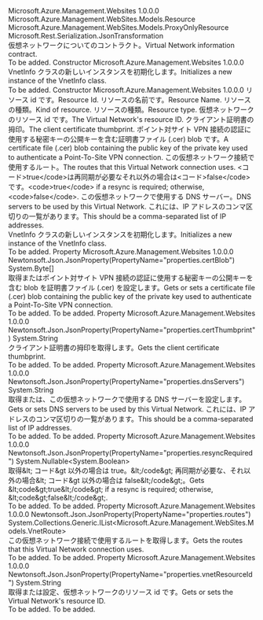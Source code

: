 <Type Name="VnetInfo" FullName="Microsoft.Azure.Management.WebSites.Models.VnetInfo">
  <TypeSignature Language="C#" Value="public class VnetInfo : Microsoft.Azure.Management.WebSites.Models.ProxyOnlyResource" />
  <TypeSignature Language="ILAsm" Value=".class public auto ansi beforefieldinit VnetInfo extends Microsoft.Azure.Management.WebSites.Models.ProxyOnlyResource" />
  <TypeSignature Language="DocId" Value="T:Microsoft.Azure.Management.WebSites.Models.VnetInfo" />
  <TypeSignature Language="VB.NET" Value="Public Class VnetInfo&#xA;Inherits ProxyOnlyResource" />
  <TypeSignature Language="F#" Value="type VnetInfo = class&#xA;    inherit ProxyOnlyResource" />
  <AssemblyInfo>
    <AssemblyName>Microsoft.Azure.Management.Websites</AssemblyName>
    <AssemblyVersion>1.0.0.0</AssemblyVersion>
  </AssemblyInfo>
  <Base>
    <BaseTypeName>Microsoft.Azure.Management.WebSites.Models.Resource</BaseTypeName>
    <BaseTypeName FrameworkAlternate="azure-dotnet">Microsoft.Azure.Management.WebSites.Models.ProxyOnlyResource</BaseTypeName>
  </Base>
  <Interfaces />
  <Attributes>
    <Attribute>
      <AttributeName>Microsoft.Rest.Serialization.JsonTransformation</AttributeName>
    </Attribute>
  </Attributes>
  <Docs>
    <summary>
            <span data-ttu-id="0b1da-101">仮想ネットワークについてのコントラクト。</span><span class="sxs-lookup"><span data-stu-id="0b1da-101">Virtual Network information contract.</span></span>
            </summary>
    <remarks>To be added.</remarks>
  </Docs>
  <Members>
    <Member MemberName=".ctor">
      <MemberSignature Language="C#" Value="public VnetInfo ();" />
      <MemberSignature Language="ILAsm" Value=".method public hidebysig specialname rtspecialname instance void .ctor() cil managed" />
      <MemberSignature Language="DocId" Value="M:Microsoft.Azure.Management.WebSites.Models.VnetInfo.#ctor" />
      <MemberSignature Language="VB.NET" Value="Public Sub New ()" />
      <MemberType>Constructor</MemberType>
      <AssemblyInfo>
        <AssemblyName>Microsoft.Azure.Management.Websites</AssemblyName>
        <AssemblyVersion>1.0.0.0</AssemblyVersion>
      </AssemblyInfo>
      <Parameters />
      <Docs>
        <summary>
            <span data-ttu-id="0b1da-102">VnetInfo クラスの新しいインスタンスを初期化します。</span><span class="sxs-lookup"><span data-stu-id="0b1da-102">Initializes a new instance of the VnetInfo class.</span></span>
            </summary>
        <remarks>To be added.</remarks>
      </Docs>
    </Member>
    <Member MemberName=".ctor">
      <MemberSignature Language="C#" Value="public VnetInfo (string id = null, string name = null, string kind = null, string type = null, string vnetResourceId = null, string certThumbprint = null, byte[] certBlob = null, System.Collections.Generic.IList&lt;Microsoft.Azure.Management.WebSites.Models.VnetRoute&gt; routes = null, Nullable&lt;bool&gt; resyncRequired = null, string dnsServers = null);" />
      <MemberSignature Language="ILAsm" Value=".method public hidebysig specialname rtspecialname instance void .ctor(string id, string name, string kind, string type, string vnetResourceId, string certThumbprint, unsigned int8[] certBlob, class System.Collections.Generic.IList`1&lt;class Microsoft.Azure.Management.WebSites.Models.VnetRoute&gt; routes, valuetype System.Nullable`1&lt;bool&gt; resyncRequired, string dnsServers) cil managed" />
      <MemberSignature Language="DocId" Value="M:Microsoft.Azure.Management.WebSites.Models.VnetInfo.#ctor(System.String,System.String,System.String,System.String,System.String,System.String,System.Byte[],System.Collections.Generic.IList{Microsoft.Azure.Management.WebSites.Models.VnetRoute},System.Nullable{System.Boolean},System.String)" />
      <MemberSignature Language="VB.NET" Value="Public Sub New (Optional id As String = null, Optional name As String = null, Optional kind As String = null, Optional type As String = null, Optional vnetResourceId As String = null, Optional certThumbprint As String = null, Optional certBlob As Byte() = null, Optional routes As IList(Of VnetRoute) = null, Optional resyncRequired As Nullable(Of Boolean) = null, Optional dnsServers As String = null)" />
      <MemberSignature Language="F#" Value="new Microsoft.Azure.Management.WebSites.Models.VnetInfo : string * string * string * string * string * string * byte[] * System.Collections.Generic.IList&lt;Microsoft.Azure.Management.WebSites.Models.VnetRoute&gt; * Nullable&lt;bool&gt; * string -&gt; Microsoft.Azure.Management.WebSites.Models.VnetInfo" Usage="new Microsoft.Azure.Management.WebSites.Models.VnetInfo (id, name, kind, type, vnetResourceId, certThumbprint, certBlob, routes, resyncRequired, dnsServers)" />
      <MemberType>Constructor</MemberType>
      <AssemblyInfo>
        <AssemblyName>Microsoft.Azure.Management.Websites</AssemblyName>
        <AssemblyVersion>1.0.0.0</AssemblyVersion>
      </AssemblyInfo>
      <Parameters>
        <Parameter Name="id" Type="System.String" />
        <Parameter Name="name" Type="System.String" />
        <Parameter Name="kind" Type="System.String" />
        <Parameter Name="type" Type="System.String" />
        <Parameter Name="vnetResourceId" Type="System.String" />
        <Parameter Name="certThumbprint" Type="System.String" />
        <Parameter Name="certBlob" Type="System.Byte[]" />
        <Parameter Name="routes" Type="System.Collections.Generic.IList&lt;Microsoft.Azure.Management.WebSites.Models.VnetRoute&gt;" />
        <Parameter Name="resyncRequired" Type="System.Nullable&lt;System.Boolean&gt;" />
        <Parameter Name="dnsServers" Type="System.String" />
      </Parameters>
      <Docs>
        <param name="id"><span data-ttu-id="0b1da-103">リソース id です。</span><span class="sxs-lookup"><span data-stu-id="0b1da-103">Resource Id.</span></span></param>
        <param name="name"><span data-ttu-id="0b1da-104">リソースの名前です。</span><span class="sxs-lookup"><span data-stu-id="0b1da-104">Resource Name.</span></span></param>
        <param name="kind"><span data-ttu-id="0b1da-105">リソースの種類。</span><span class="sxs-lookup"><span data-stu-id="0b1da-105">Kind of resource.</span></span></param>
        <param name="type"><span data-ttu-id="0b1da-106">リソースの種類。</span><span class="sxs-lookup"><span data-stu-id="0b1da-106">Resource type.</span></span></param>
        <param name="vnetResourceId"><span data-ttu-id="0b1da-107">仮想ネットワークのリソース id です。</span><span class="sxs-lookup"><span data-stu-id="0b1da-107">The Virtual Network's resource ID.</span></span></param>
        <param name="certThumbprint"><span data-ttu-id="0b1da-108">クライアント証明書の拇印。</span><span class="sxs-lookup"><span data-stu-id="0b1da-108">The client certificate thumbprint.</span></span></param>
        <param name="certBlob"><span data-ttu-id="0b1da-109">ポイント対サイト VPN 接続の認証に使用する秘密キーの公開キーを含む証明書ファイル (.cer) blob です。</span><span class="sxs-lookup"><span data-stu-id="0b1da-109">A certificate file (.cer) blob containing the public key of the private key used to authenticate a Point-To-Site VPN connection.</span></span></param>
        <param name="routes"><span data-ttu-id="0b1da-110">この仮想ネットワーク接続で使用するルート。</span><span class="sxs-lookup"><span data-stu-id="0b1da-110">The routes that this Virtual Network connection uses.</span></span></param>
        <param name="resyncRequired"><span data-ttu-id="0b1da-111">&lt;コード&gt;true&lt;/code&gt;は再同期が必要なそれ以外の場合は&lt;コード&gt;false&lt;/code&gt;です。</span><span class="sxs-lookup"><span data-stu-id="0b1da-111">&lt;code&gt;true&lt;/code&gt; if a resync is required; otherwise, &lt;code&gt;false&lt;/code&gt;.</span></span></param>
        <param name="dnsServers"><span data-ttu-id="0b1da-112">この仮想ネットワークで使用する DNS サーバー。</span><span class="sxs-lookup"><span data-stu-id="0b1da-112">DNS servers to be used by this Virtual Network.</span></span> <span data-ttu-id="0b1da-113">これには、IP アドレスのコンマ区切りの一覧があります。</span><span class="sxs-lookup"><span data-stu-id="0b1da-113">This should be a comma-separated list of IP addresses.</span></span></param>
        <summary>
            <span data-ttu-id="0b1da-114">VnetInfo クラスの新しいインスタンスを初期化します。</span><span class="sxs-lookup"><span data-stu-id="0b1da-114">Initializes a new instance of the VnetInfo class.</span></span>
            </summary>
        <remarks>To be added.</remarks>
      </Docs>
    </Member>
    <Member MemberName="CertBlob">
      <MemberSignature Language="C#" Value="public byte[] CertBlob { get; set; }" />
      <MemberSignature Language="ILAsm" Value=".property instance unsigned int8[] CertBlob" />
      <MemberSignature Language="DocId" Value="P:Microsoft.Azure.Management.WebSites.Models.VnetInfo.CertBlob" />
      <MemberSignature Language="VB.NET" Value="Public Property CertBlob As Byte()" />
      <MemberSignature Language="F#" Value="member this.CertBlob : byte[] with get, set" Usage="Microsoft.Azure.Management.WebSites.Models.VnetInfo.CertBlob" />
      <MemberType>Property</MemberType>
      <AssemblyInfo>
        <AssemblyName>Microsoft.Azure.Management.Websites</AssemblyName>
        <AssemblyVersion>1.0.0.0</AssemblyVersion>
      </AssemblyInfo>
      <Attributes>
        <Attribute>
          <AttributeName>Newtonsoft.Json.JsonProperty(PropertyName="properties.certBlob")</AttributeName>
        </Attribute>
      </Attributes>
      <ReturnValue>
        <ReturnType>System.Byte[]</ReturnType>
      </ReturnValue>
      <Docs>
        <summary>
            <span data-ttu-id="0b1da-115">取得またはポイント対サイト VPN 接続の認証に使用する秘密キーの公開キーを含む blob を証明書ファイル (.cer) を設定します。</span><span class="sxs-lookup"><span data-stu-id="0b1da-115">Gets or sets a certificate file (.cer) blob containing the public key of the private key used to authenticate a Point-To-Site VPN connection.</span></span>
            </summary>
        <value>To be added.</value>
        <remarks>To be added.</remarks>
      </Docs>
    </Member>
    <Member MemberName="CertThumbprint">
      <MemberSignature Language="C#" Value="public string CertThumbprint { get; }" />
      <MemberSignature Language="ILAsm" Value=".property instance string CertThumbprint" />
      <MemberSignature Language="DocId" Value="P:Microsoft.Azure.Management.WebSites.Models.VnetInfo.CertThumbprint" />
      <MemberSignature Language="VB.NET" Value="Public ReadOnly Property CertThumbprint As String" />
      <MemberSignature Language="F#" Value="member this.CertThumbprint : string" Usage="Microsoft.Azure.Management.WebSites.Models.VnetInfo.CertThumbprint" />
      <MemberType>Property</MemberType>
      <AssemblyInfo>
        <AssemblyName>Microsoft.Azure.Management.Websites</AssemblyName>
        <AssemblyVersion>1.0.0.0</AssemblyVersion>
      </AssemblyInfo>
      <Attributes>
        <Attribute>
          <AttributeName>Newtonsoft.Json.JsonProperty(PropertyName="properties.certThumbprint")</AttributeName>
        </Attribute>
      </Attributes>
      <ReturnValue>
        <ReturnType>System.String</ReturnType>
      </ReturnValue>
      <Docs>
        <summary>
            <span data-ttu-id="0b1da-116">クライアント証明書の拇印を取得します。</span><span class="sxs-lookup"><span data-stu-id="0b1da-116">Gets the client certificate thumbprint.</span></span>
            </summary>
        <value>To be added.</value>
        <remarks>To be added.</remarks>
      </Docs>
    </Member>
    <Member MemberName="DnsServers">
      <MemberSignature Language="C#" Value="public string DnsServers { get; set; }" />
      <MemberSignature Language="ILAsm" Value=".property instance string DnsServers" />
      <MemberSignature Language="DocId" Value="P:Microsoft.Azure.Management.WebSites.Models.VnetInfo.DnsServers" />
      <MemberSignature Language="VB.NET" Value="Public Property DnsServers As String" />
      <MemberSignature Language="F#" Value="member this.DnsServers : string with get, set" Usage="Microsoft.Azure.Management.WebSites.Models.VnetInfo.DnsServers" />
      <MemberType>Property</MemberType>
      <AssemblyInfo>
        <AssemblyName>Microsoft.Azure.Management.Websites</AssemblyName>
        <AssemblyVersion>1.0.0.0</AssemblyVersion>
      </AssemblyInfo>
      <Attributes>
        <Attribute>
          <AttributeName>Newtonsoft.Json.JsonProperty(PropertyName="properties.dnsServers")</AttributeName>
        </Attribute>
      </Attributes>
      <ReturnValue>
        <ReturnType>System.String</ReturnType>
      </ReturnValue>
      <Docs>
        <summary>
            <span data-ttu-id="0b1da-117">取得または、この仮想ネットワークで使用する DNS サーバーを設定します。</span><span class="sxs-lookup"><span data-stu-id="0b1da-117">Gets or sets DNS servers to be used by this Virtual Network.</span></span> <span data-ttu-id="0b1da-118">これには、IP アドレスのコンマ区切りの一覧があります。</span><span class="sxs-lookup"><span data-stu-id="0b1da-118">This should be a comma-separated list of IP addresses.</span></span>
            </summary>
        <value>To be added.</value>
        <remarks>To be added.</remarks>
      </Docs>
    </Member>
    <Member MemberName="ResyncRequired">
      <MemberSignature Language="C#" Value="public Nullable&lt;bool&gt; ResyncRequired { get; }" />
      <MemberSignature Language="ILAsm" Value=".property instance valuetype System.Nullable`1&lt;bool&gt; ResyncRequired" />
      <MemberSignature Language="DocId" Value="P:Microsoft.Azure.Management.WebSites.Models.VnetInfo.ResyncRequired" />
      <MemberSignature Language="VB.NET" Value="Public ReadOnly Property ResyncRequired As Nullable(Of Boolean)" />
      <MemberSignature Language="F#" Value="member this.ResyncRequired : Nullable&lt;bool&gt;" Usage="Microsoft.Azure.Management.WebSites.Models.VnetInfo.ResyncRequired" />
      <MemberType>Property</MemberType>
      <AssemblyInfo>
        <AssemblyName>Microsoft.Azure.Management.Websites</AssemblyName>
        <AssemblyVersion>1.0.0.0</AssemblyVersion>
      </AssemblyInfo>
      <Attributes>
        <Attribute>
          <AttributeName>Newtonsoft.Json.JsonProperty(PropertyName="properties.resyncRequired")</AttributeName>
        </Attribute>
      </Attributes>
      <ReturnValue>
        <ReturnType>System.Nullable&lt;System.Boolean&gt;</ReturnType>
      </ReturnValue>
      <Docs>
        <summary>
            <span data-ttu-id="0b1da-119">取得&amp;lt; コード&amp;gt 以外の場合は true。&amp;lt;/code&amp;gt; 再同期が必要な、それ以外の場合&amp;lt; コード&amp;gt 以外の場合は false&amp;lt;/code&amp;gt;。</span><span class="sxs-lookup"><span data-stu-id="0b1da-119">Gets &amp;lt;code&amp;gt;true&amp;lt;/code&amp;gt; if a resync is required; otherwise, &amp;lt;code&amp;gt;false&amp;lt;/code&amp;gt;.</span></span>
            </summary>
        <value>To be added.</value>
        <remarks>To be added.</remarks>
      </Docs>
    </Member>
    <Member MemberName="Routes">
      <MemberSignature Language="C#" Value="public System.Collections.Generic.IList&lt;Microsoft.Azure.Management.WebSites.Models.VnetRoute&gt; Routes { get; }" />
      <MemberSignature Language="ILAsm" Value=".property instance class System.Collections.Generic.IList`1&lt;class Microsoft.Azure.Management.WebSites.Models.VnetRoute&gt; Routes" />
      <MemberSignature Language="DocId" Value="P:Microsoft.Azure.Management.WebSites.Models.VnetInfo.Routes" />
      <MemberSignature Language="VB.NET" Value="Public ReadOnly Property Routes As IList(Of VnetRoute)" />
      <MemberSignature Language="F#" Value="member this.Routes : System.Collections.Generic.IList&lt;Microsoft.Azure.Management.WebSites.Models.VnetRoute&gt;" Usage="Microsoft.Azure.Management.WebSites.Models.VnetInfo.Routes" />
      <MemberType>Property</MemberType>
      <AssemblyInfo>
        <AssemblyName>Microsoft.Azure.Management.Websites</AssemblyName>
        <AssemblyVersion>1.0.0.0</AssemblyVersion>
      </AssemblyInfo>
      <Attributes>
        <Attribute>
          <AttributeName>Newtonsoft.Json.JsonProperty(PropertyName="properties.routes")</AttributeName>
        </Attribute>
      </Attributes>
      <ReturnValue>
        <ReturnType>System.Collections.Generic.IList&lt;Microsoft.Azure.Management.WebSites.Models.VnetRoute&gt;</ReturnType>
      </ReturnValue>
      <Docs>
        <summary>
            <span data-ttu-id="0b1da-120">この仮想ネットワーク接続で使用するルートを取得します。</span><span class="sxs-lookup"><span data-stu-id="0b1da-120">Gets the routes that this Virtual Network connection uses.</span></span>
            </summary>
        <value>To be added.</value>
        <remarks>To be added.</remarks>
      </Docs>
    </Member>
    <Member MemberName="VnetResourceId">
      <MemberSignature Language="C#" Value="public string VnetResourceId { get; set; }" />
      <MemberSignature Language="ILAsm" Value=".property instance string VnetResourceId" />
      <MemberSignature Language="DocId" Value="P:Microsoft.Azure.Management.WebSites.Models.VnetInfo.VnetResourceId" />
      <MemberSignature Language="VB.NET" Value="Public Property VnetResourceId As String" />
      <MemberSignature Language="F#" Value="member this.VnetResourceId : string with get, set" Usage="Microsoft.Azure.Management.WebSites.Models.VnetInfo.VnetResourceId" />
      <MemberType>Property</MemberType>
      <AssemblyInfo>
        <AssemblyName>Microsoft.Azure.Management.Websites</AssemblyName>
        <AssemblyVersion>1.0.0.0</AssemblyVersion>
      </AssemblyInfo>
      <Attributes>
        <Attribute>
          <AttributeName>Newtonsoft.Json.JsonProperty(PropertyName="properties.vnetResourceId")</AttributeName>
        </Attribute>
      </Attributes>
      <ReturnValue>
        <ReturnType>System.String</ReturnType>
      </ReturnValue>
      <Docs>
        <summary>
            <span data-ttu-id="0b1da-121">取得または設定、仮想ネットワークのリソース id です。</span><span class="sxs-lookup"><span data-stu-id="0b1da-121">Gets or sets the Virtual Network's resource ID.</span></span>
            </summary>
        <value>To be added.</value>
        <remarks>To be added.</remarks>
      </Docs>
    </Member>
  </Members>
</Type>